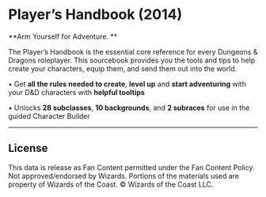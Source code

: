 # Player’s Handbook (2014)

**Arm Yourself for Adventure. **

The Player’s Handbook is the essential core reference for every Dungeons & Dragons roleplayer. This sourcebook provides you the tools and tips to help create your characters, equip them, and send them out into the world.

• Get **all the rules needed to create**, **level up** and **start adventuring** with your D&D characters with **helpful tooltips**

• Unlocks **28 subclasses**, **10 backgrounds**, and **2 subraces** for use in the guided Character Builder

---

## License

This data is release as Fan Content permitted under the Fan Content Policy. Not approved/endorsed by Wizards. Portions of the materials used are property of Wizards of the Coast. © Wizards of the Coast LLC.
